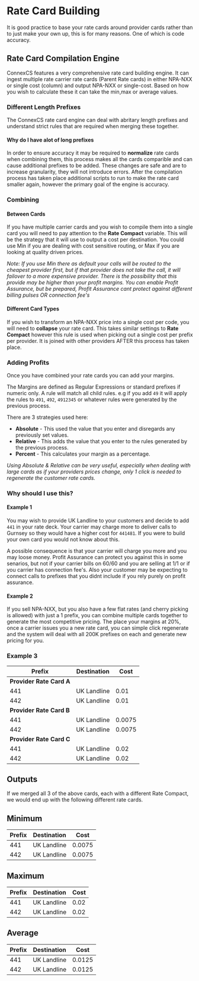 # Rate Card Building

It is good practice to base your rate cards around provider cards rather than to just make your own up, this is for many reasons. One of which is code accuracy. 

## Rate Card Compilation Engine

ConnexCS features a very comprehensive rate card building engine. It can ingest multiple rate carrier rate cards (Parent Rate cards) in either NPA-NXX or single cost (column) and output NPA-NXX or single-cost.
Based on how you wish to calculate these it can take the min,max or average values.

### Different Length Prefixes
The ConnexCS rate card engine can deal with abritary length prefixes and understand strict rules that are required when merging these together.

#### Why do I have alot of long prefixes
In order to ensure accuracy it may be required to **normalize** rate cards when combining them, this process makes all the cards comparible and can cause additional prefixes to be added. These changes are safe and are to increase granularity, they will not introduce errors. After the compilation process has taken place additional scripts to run to make the rate card smaller again, however the primary goal of the engine is accuracy.

### Combining
#### Between Cards
If you have multiple carrier cards and you wish to compile them into a single card you will need to pay attention to the **Rate Compact** variable. This will be the strategy that it will use to output a cost per destination. You could use Min if you are dealing with cost sensitive routing, or Max if you are looking at quality driven prices.

_Note: If you use Min there as default your calls will be routed to the cheapest provider first, but if that provider does not take the call, it will failover to a more expensive provider. There is the possibility that this provide may be higher than your profit margins. You can enable Profit Assurance, but be prepared, Profit Assurance cant protect against different billing pulses OR connection fee's_

#### Different Card Types
If you wish to transform an NPA-NXX price into a single cost per code, you will need to **collapse** your rate card. This takes similar settings to **Rate Compact** however this rule is used when picking out a single cost per prefix per provider. It is joined with other providers AFTER this process has taken place.

### Adding Profits
Once you have combined your rate cards you can add your margins.

The Margins are defined as Regular Expressions or standard prefixes if numeric only. A rule will match all child rules. e.g if you add `49` it will apply the rules to `491`, `492`, `4912345` or whatever rules were generated by the previous process.

There are 3 strategies used here:
* **Absolute** - This used the value that you enter and disregards any previously set values.
* **Relative** - This adds the value that you enter to the rules generated by the previous process.
* **Percent** - This calculates your margin as a percentage.

_Using Absolute & Relative can be very useful, especially when dealing with large cards as if your providers prices change, only 1 click is needed to regenerate the customer rate cards._

### Why should I use this?
#### Example 1

You may wish to provide UK Landline to your customers and decide to add `441` in your rate deck. Your carrier may charge more to deliver calls to Gurnsey so they would have a higher cost for `441481`. If you were to build your own card you would not know about this.

A possible consequence is that your carrier will charge you more and you may loose money. Profit Assurance can protect you against this in some senarios, but not if your carrier bills on 60/60 and you are selling at 1/1 or if you carrier has connection fee's. Also your customer may be expecting to connect calls to prefixes that you didnt include if you rely purely on profit assurance.

#### Example 2

If you sell NPA-NXX, but you also have a few flat rates (and cherry picking is allowed) with just a 1 prefix, you can combine multiple cards together to generate the most competitive pricing. The place your margins at 20%, once a carrier issues you a new rate card, you can simple click regenerate and the system will deal with all 200K prefixes on each and generate new pricing for you.

### Example 3

<table class="table"><thead><tr><th>Prefix</th>
<th>Destination</th>
<th>Cost</th>
</tr></thead><tbody><tr><td><strong>Provider Rate Card A</strong></td>
<td> </td>
<td> </td>
</tr><tr><td>441</td>
<td>UK Landline</td>
<td>0.01</td>
</tr><tr><td>442</td>
<td>UK Landline</td>
<td>0.01</td>
</tr><tr><td><strong>Provider Rate Card B</strong></td>
<td> </td>
<td> </td>
</tr><tr><td>441</td>
<td>UK Landline</td>
<td>0.0075</td>
</tr><tr><td>442</td>
<td>UK Landline</td>
<td>0.0075</td>
</tr><tr><td><strong>Provider Rate Card C</strong></td>
<td> </td>
<td> </td>
</tr><tr><td>441</td>
<td>UK Landline</td>
<td>0.02</td>
</tr><tr><td>442</td>
<td>UK Landline</td>
<td>0.02</td>
</tr></tbody></table><h2><strong>Outputs</strong></h2>
<p>If we merged all 3 of the above cards, each with a different Rate Compact, we would end up with the following different rate cards.</p>
<h2><strong>Minimum</strong></h2>
<table class="table"><thead><tr><th>Prefix</th>
<th>Destination</th>
<th>Cost</th>
</tr></thead><tbody><tr><td>441</td>
<td>UK Landline</td>
<td>0.0075</td>
</tr><tr><td>442</td>
<td>UK Landline</td>
<td>0.0075</td>
</tr></tbody></table><h2><strong>Maximum</strong></h2>
<table class="table"><thead><tr><th>Prefix</th>
<th>Destination</th>
<th>Cost</th>
</tr></thead><tbody><tr><td>441</td>
<td>UK Landline</td>
<td>0.02</td>
</tr><tr><td>442</td>
<td>UK Landline</td>
<td>0.02</td>
</tr></tbody></table><h2><strong>Average</strong></h2>
<table class="table"><thead><tr><th>Prefix</th>
<th>Destination</th>
<th>Cost</th>
</tr></thead><tbody><tr><td>441</td>
<td>UK Landline</td>
<td>0.0125</td>
</tr><tr><td>442</td>
<td>UK Landline</td>
<td>0.0125</td></tr></tbody></table>
